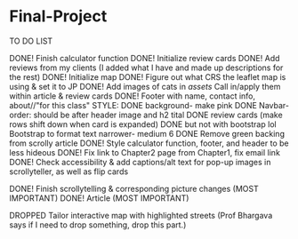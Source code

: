 # Final-Project
TO DO LIST 

DONE!       Finish calculator function
DONE!       Initialize review cards
DONE!       Add reviews from my clients (I added what I have and made up descriptions for the rest)
DONE!       Initialize map
DONE!       Figure out what CRS the leaflet map is using & set it to JP
DONE!       Add images of cats in *assets* 
            Call in/apply them within article & review cards
DONE!       Footer with name, contact info, about//"for this class"
STYLE:
        DONE    background- make pink
        DONE    Navbar- order: should be after header image and h2 tital
        DONE    review cards (make rows shift down when card is expanded)
        DONE    but not with bootstrap lol Bootstrap to format text narrower- medium 6
        DONE    Remove green backing from scrolly article 
DONE!       Style calculator function, footer, and header to be less hideous
DONE!       Fix link to Chapter2 page from Chapter1, fix email link
DONE!       Check accessibility & add captions/alt text for pop-up images in scrollyteller, as well as flip cards


DONE!       Finish scrollytelling & corresponding picture changes (MOST IMPORTANT)
DONE!       Article (MOST IMPORTANT)




 




DROPPED     Tailor interactive map with highlighted streets (Prof Bhargava says if I need to drop something, drop this part.)